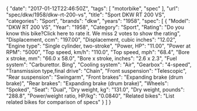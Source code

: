 {
    "date": "2017-01-12T22:46:50Z",
    "tags": [
        "motorbike",
        "spec"
    ],
    "url": "spec\/dkw\/1958\/dkw-rt-200-vs",
    "title": "Sport DKW RT 200 VS",
    "categories": "Sport",
    "brands": "dkw",
    "years": "1958",
    "spec": [
        {
            "Model": "DKW RT 200 VS",
            "Year": "1958",
            "Category": "Sport",
            "Rating": "Do you know this bike?Click here to rate it. We miss 2 votes to show the rating",
            "Displacement, ccm": "197.00",
            "Displacement, cubic inches": "12.02",
            "Engine type": "Single cylinder, two-stroke",
            "Power, HP": "11.00",
            "Power at RPM": "5000",
            "Top speed, km\/h": "110.0",
            "Top speed, mph": "68.4",
            "Bore x stroke, mm": "66.0 x 58.0",
            "Bore x stroke, inches": "2.6 x 2.3",
            "Fuel system": "Carburettor. Bing",
            "Cooling system": "Air",
            "Gearbox": "4-speed",
            "Transmission type,final drive": "Chain",
            "Front suspension": "Telescopic",
            "Rear suspension": "Swingarm",
            "Front brakes": "Expanding brake (drum brake)",
            "Rear brakes": "Expanding brake (drum brake)",
            "Wheels": "Spoked",
            "Seat": "Dual",
            "Dry weight, kg": "131.0",
            "Dry weight, pounds": "288.8",
            "Power\/weight ratio, HP\/kg": "0.0840",
            "Related bikes": "List related bikes for comparison of specs"
        }
    ]
}